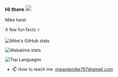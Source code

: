 
### Hi there <img src="https://raw.githubusercontent.com/MartinHeinz/MartinHeinz/master/wave.gif" width="20px">

Mike here!

A few fun facts ⚡

![Mike's GitHub stats](https://github-readme-stats.vercel.app/api?username=123MwanjeMike&count_private=true&show_icons=true)

![Wakatime stats](https://github-readme-stats.vercel.app/api/wakatime?username=123MwanjeMike&v=2&layout=compact)

![Top Languages](https://github-readme-stats.vercel.app/api/top-langs/?username=123MwanjeMike&hide=jupyter%20notebook&layout=compact)

- 📫 How to reach me: mwanjemike767@gmail.com

<!--
**123MwanjeMike/123MwanjeMike** is a ✨ _special_ ✨ repository because its `README.md` (this file) appears on your GitHub profile.

Here are some ideas to get you started:

- 🔭 I’m currently working on ...
- 🌱 I’m currently learning ...
- 👯 I’m looking to collaborate on ...
- 🤔 I’m looking for help with ...
- 💬 Ask me about ...
- 📫 How to reach me: ...
- 😄 Pronouns: ...
- ⚡ Fun fact: ...
-->
